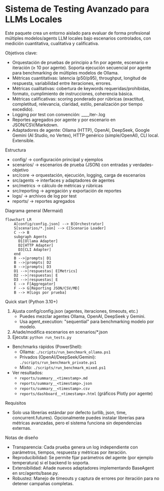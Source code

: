 # Sistema de Testing Avanzado para LLMs Locales

Este paquete crea un entorno aislado para evaluar de forma profesional múltiples modelos/agents LLM locales bajo escenarios controlados, con medición cuantitativa, cualitativa y calificativa.

Objetivos clave:
- Orquestación de pruebas de principio a fin por agente, escenario e iteración (≥ 10 por agente). Soporta ejecución secuencial por agente para benchmarking de múltiples modelos de Ollama.
- Métricas cuantitativas: latencia (p50/p95), throughput, longitud de respuesta, variabilidad entre iteraciones, errores.
- Métricas cualitativas: cobertura de keywords requeridas/prohibidas, formato, cumplimiento de instrucciones, coherencia básica.
- Métricas calificativas: scoring ponderado por rúbricas (exactitud, completitud, relevancia, claridad, estilo, penalización por tiempo excedido).
- Logging por test con convención: <agentName>__<timestamp>__iter-<N>.log
- Reportes agregados por agente y por escenario en JSON/CSV/Markdown.
- Adaptadores de agente: Ollama (HTTP), OpenAI, DeepSeek, Google Gemini (AI Studio, no Vertex), HTTP genérico (simple/OpenAI), CLI local. Extensible.

Estructura
- config/ → configuración principal y ejemplos
- scenarios/ → escenarios de prueba (JSON) con entradas y verdades-objetivo
- src/core → orquestación, ejecución, logging, carga de escenarios
- src/agents → interfaces y adaptadores de agentes
- src/metrics → cálculo de métricas y rúbricas
- src/reporting → agregación y exportación de reportes
- logs/ → archivos de log por test
- reports/ → reportes agregados

Diagrama general (Mermaid)
```mermaid
flowchart LR
    A[config/config.json] --> B[Orchestrator]
    S[scenarios/*.json] --> C[Scenario Loader]
    C --> B
    subgraph Agents
      D1[Ollama Adapter]
      D2[HTTP Adapter]
      D3[CLI Adapter]
    end
    B -->|prompts| D1
    B -->|prompts| D2
    B -->|prompts| D3
    D1 -->|respuestas| E[Metrics]
    D2 -->|respuestas| E
    D3 -->|respuestas| E
    E --> F[Aggregator]
    F --> G[Reporting JSON/CSV/MD]
    B --> H[Logs por prueba]
```

Quick start (Python 3.10+)
1) Ajusta config/config.json (agentes, iteraciones, timeouts, etc.)
   - Puedes mezclar agentes Ollama, OpenAI, DeepSeek y Gemini.
   - Usa agent_execution: "sequential" para benchmarking modelo por modelo.
2) Añade/modifica escenarios en scenarios/*.json
3) Ejecuta: `python run_tests.py`
- Benchmarks rápidos (PowerShell):
  - Ollama: `./scripts/run_benchmark_ollama.ps1`
  - Privados (OpenAI/DeepSeek/Gemini): `./scripts/run_benchmark_private.ps1`
  - Mixto: `./scripts/run_benchmark_mixed.ps1`
- Ver resultados:
  - `reports/summary__<timestamp>.md`
  - `reports/summary__<timestamp>.json`
  - `reports/summary__<timestamp>.csv`
  - `reports/dashboard__<timestamp>.html` (gráficos Plotly por agente)


Requisitos
- Solo usa librerías estándar por defecto (urllib, json, time, concurrent.futures). Opcionalmente puedes instalar librerías para métricas avanzadas, pero el sistema funciona sin dependencias externas.

Notas de diseño
- Transparencia: Cada prueba genera un log independiente con parámetros, tiempos, respuesta y métricas por iteración.
- Reproducibilidad: Se permite fijar parámetros del agente (por ejemplo temperatura) si el backend lo soporta.
- Extensibilidad: Añade nuevos adaptadores implementando BaseAgent en src/agents/base.py.
- Robustez: Manejo de timeouts y captura de errores por iteración para no detener campañas completas.

